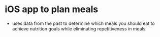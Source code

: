 # iOS app to plan meals
- uses data from the past to determine which meals you should eat to achieve nutrition goals while eliminating repetitiveness in meals
